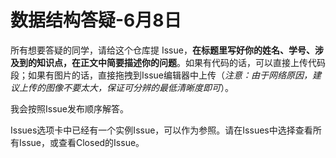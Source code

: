# 数据结构答疑-6月8日

所有想要答疑的同学，请给这个仓库提 Issue，**在标题里写好你的姓名、学号、涉及到的知识点，在正文中简要描述你的问题**。如果有代码的话，可以直接上传代码段；如果有图片的话，直接拖拽到Issue编辑器中上传（*注意：由于网络原因，建议上传的图像不要太大，保证可分辨的最低清晰度即可*）。

我会按照Issue发布顺序解答。

Issues选项卡中已经有一个实例Issue，可以作为参照。请在Issues中选择查看所有Issue，或查看Closed的Issue。
